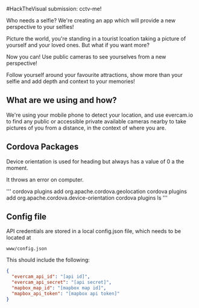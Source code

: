 #HackTheVisual submission: cctv-me! 

Who needs a selfie? We're creating an app which will provide a new perspective to your selfies!

Picture the world, you're standing in a tourist lcoation taking a picture of yourself and your loved ones.  But what if you want more?

Now you can! Use public cameras to see yourselves from a new perspective!

Follow yourself around your favourite attractions, show more than your selfie and add depth and context to your memories!


## What are we using and how?

We're using your mobile phone to detect your location, and use evercam.io to find any public or accessible private available cameras nearby to take pictures of you from a distance, in the context of where you are.

## Cordova Packages

Device orientation is used for heading but always has a value of 0 a the moment.

It throws an error on computer.

'''
cordova plugins add org.apache.cordova.geolocation
cordova plugins add org.apache.cordova.device-orientation
cordova plugins ls
'''

## Config file

API credentials are stored in a local config.json file, which needs to be located at

```
www/config.json
```

This should include the following:

```json
{
  "evercam_api_id": "[api id]",
  "evercam_api_secret": "[api secret]",
  "mapbox_map_id": "[mapbox map id]",
  "mapbox_api_token": "[mapbox api token]"
}
```